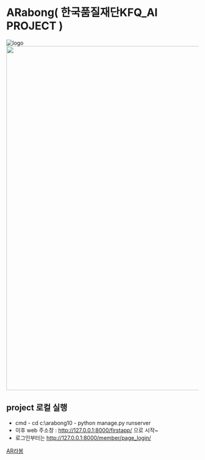 # ARabong( 한국품질재단KFQ_AI PROJECT )
![logo](https://user-images.githubusercontent.com/78269661/132180090-24546087-d25b-4f53-9743-8278ea830700.png)
<img src="https://user-images.githubusercontent.com/31477658/85016059-f962aa80-b1a3-11ea-8c91-dacba2666b78.jpeg"  width="600" height="900">

## project 로컬 실행
+ cmd - cd c:\arabong10 - python manage.py runserver
+ 이후 web 주소창 : http://127.0.0.1:8000/firstapp/ 으로 시작~
+ 로그인부터는 http://127.0.0.1:8000/member/page_login/
 
[AR라봉](https://prezi.com/view/boZX49NlIkgKDZIqRMpG/)
